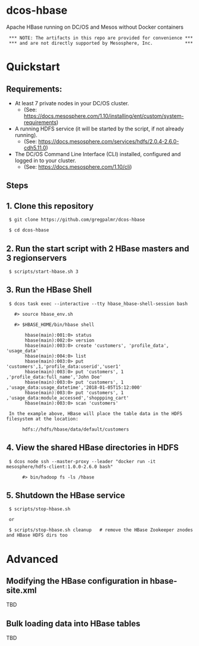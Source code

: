 # dcos-hbase
Apache HBase running on DC/OS and Mesos without Docker containers

     *** NOTE: The artifacts in this repo are provided for convenience ***
     *** and are not directly supported by Mesosphere, Inc.            ***

# Quickstart

## Requirements: 
- At least 7 private nodes in your DC/OS cluster.
     - (See: https://docs.mesosphere.com/1.10/installing/ent/custom/system-requirements)
- A running HDFS service (it will be started by the script, if not already running).
     - (See: https://docs.mesosphere.com/services/hdfs/2.0.4-2.6.0-cdh5.11.0) 
- The DC/OS Command Line Interface (CLI) installed, configured and logged in to your cluster.
     - (See: https://docs.mesosphere.com/1.10/cli)

## Steps

## 1. Clone this repository

     $ git clone https://github.com/gregpalmr/dcos-hbase

     $ cd dcos-hbase

## 2. Run the start script with 2 HBase masters and 3 regionservers

     $ scripts/start-hbase.sh 3

## 3. Run the HBase Shell

     $ dcos task exec --interactive --tty hbase_hbase-shell-session bash

       #> source hbase_env.sh

       #> $HBASE_HOME/bin/hbase shell

           hbase(main):001:0> status
           hbase(main):002:0> version
           hbase(main):003:0> create 'customers', 'profile_data', 'usage_data'
           hbase(main):004:0> list
           hbase(main):003:0> put 'customers',1,'profile_data:userid','user1'
           hbase(main):003:0> put 'customers', 1 ,'profile_data:full_name','John Doe'
           hbase(main):003:0> put 'customers', 1 ,'usage_data:usage_datetime','2018-01-05T15:12:000'
           hbase(main):003:0> put 'customers', 1 ,'usage_data:module_accessed','shoppping_cart'
           hbase(main):003:0> scan 'customers'

     In the example above, HBase will place the table data in the HDFS filesystem at the location:

          hdfs://hdfs/hbase/data/default/customers

## 4. View the shared HBase directories in HDFS

     $ dcos node ssh --master-proxy --leader "docker run -it mesosphere/hdfs-client:1.0.0-2.6.0 bash"

          #> bin/hadoop fs -ls /hbase

## 5. Shutdown the HBase service

     $ scripts/stop-hbase.sh

     or

     $ scripts/stop-hbase.sh cleanup   # remove the HBase Zookeeper znodes and HBase HDFS dirs too


# Advanced

## Modifying the HBase configuration in hbase-site.xml

TBD

## Bulk loading data into HBase tables

TBD

